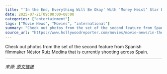 ```yaml
---
title: "‘In the End, Everything Will Be Okay’ With ‘Money Heist’ Star Esther Acebo Boarded by Citizen Skull (Exclusive)"
date: 2025-07-21T09:00:00+08:00
categories: ["entertainment"]
tags: ["Movie News", "Movies", "international"]
summary: "Check out photos from the set of the second feature from Spanish filmmaker Néstor Ruiz Medina that is currently shooting across Spain."
source_url: "https://www.hollywoodreporter.com/movies/movie-news/in-the-end-everything-will-be-okay-film-acebo-citizen-skull-1236319474/"
---
```


Check out photos from the set of the second feature from Spanish filmmaker Néstor Ruiz Medina that is currently shooting across Spain.

---

*来源: [原文链接](https://www.hollywoodreporter.com/movies/movie-news/in-the-end-everything-will-be-okay-film-acebo-citizen-skull-1236319474/)*
